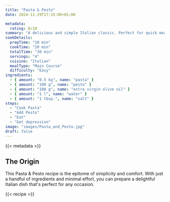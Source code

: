```yaml
---
title: "Pasta & Pesto"
date: 2024-11-29T17:33:06+01:00

metadata:
  rating: 8/10
summary: "A delicious and simple Italian classic. Perfect for quick meals or a hearty family dinner."
cookDetails:
  prepTime: "10 min"
  cookTime: "20 min"
  totalTime: "30 min"
  servings: "4"
  cuisine: "Italian"
  mealType: "Main Course"
  difficulty: "Easy"
ingredients:
  - { amount: "0.5 kg", name: "pasta" }
  - { amount: "100 g", name: "pesto" }
  - { amount: "100 g", name: "extra virgin olive oil" }
  - { amount: "1 l", name: "water" }
  - { amount: "1 tbsp.", name: "salt" }
steps:
  - "Cook Pasta"
  - "Add Pesto"
  - "Eat"
  - "Get depression"
image: "images/Pasta_and_Pesto.jpg"
draft: false
---
```


{{< metadata >}}

## The Origin

This Pasta & Pesto recipe is the epitome of simplicity and comfort. With just a handful of ingredients and minimal effort, you can prepare a delightful Italian dish that's perfect for any occasion.


{{< recipe >}}
